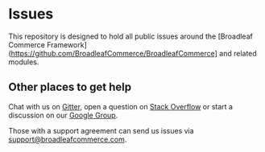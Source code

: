 # Issues

This repository is designed to hold all public issues around the [Broadleaf Commerce Framework](https://github.com/BroadleafCommerce/BroadleafCommerce] and related modules.

## Other places to get help

Chat with us on [Gitter](https://gitter.im/BroadleafCommerce/BroadleafCommerce), open a question on [Stack Overflow](stackoverflow.com/questions/tagged/broadleaf-commerce) or start a discussion on our [Google Group](https://groups.google.com/forum/#!forum/broadleaf-commerce).

Those with a support agreement can send us issues via support@broadleafcommerce.com.

